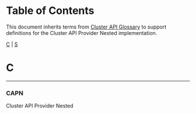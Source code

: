 # Table of Contents

This document inherits terms from [Cluster API
Glossary](https://cluster-api.sigs.k8s.io/reference/glossary.html) to support
definitions for the Cluster API Provider Nested implementation.

[C](#c) | [S](#s)

# C
---

<!-- Eventually this should migrate to the CAPI Glossary -->

### CAPN

Cluster API Provider Nested
